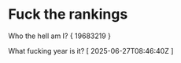 # Fuck the rankings

Who the hell am I?
{ 19683219 }

What fucking year is it?
[ 2025-06-27T08:46:40Z ]
